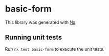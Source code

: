 # basic-form

This library was generated with [Nx](https://nx.dev).

## Running unit tests

Run `nx test basic-form` to execute the unit tests.
